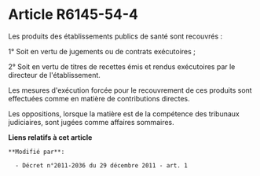 # Article R6145-54-4

Les produits des établissements publics de santé sont recouvrés :

1° Soit en vertu de jugements ou de contrats exécutoires ;

2° Soit en vertu de titres de recettes  émis et rendus exécutoires par le directeur de l'établissement.

Les mesures d'exécution forcée  pour le recouvrement de ces produits sont effectuées comme en matière de contributions
directes.

Les oppositions, lorsque la matière est de la compétence des tribunaux judiciaires, sont jugées comme affaires sommaires.

**Liens relatifs à cet article**

	**Modifié par**:

	  - Décret n°2011-2036 du 29 décembre 2011 - art. 1

